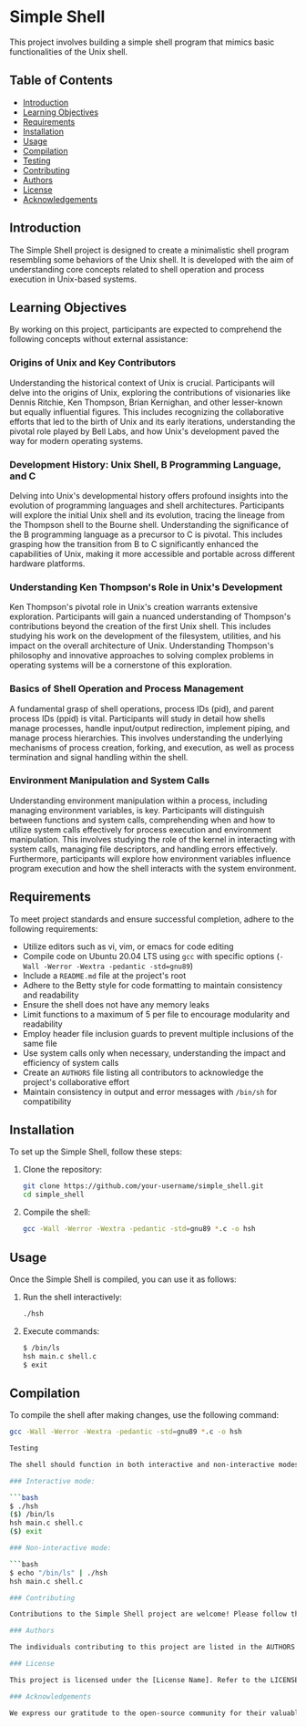 # Simple Shell

This project involves building a simple shell program that mimics basic functionalities of the Unix shell.

## Table of Contents

- [Introduction](#introduction)
- [Learning Objectives](#learning-objectives)
- [Requirements](#requirements)
- [Installation](#installation)
- [Usage](#usage)
- [Compilation](#compilation)
- [Testing](#testing)
- [Contributing](#contributing)
- [Authors](#authors)
- [License](#license)
- [Acknowledgements](#acknowledgements)

## Introduction

The Simple Shell project is designed to create a minimalistic shell program resembling some behaviors of the Unix shell. It is developed with the aim of understanding core concepts related to shell operation and process execution in Unix-based systems.

## Learning Objectives

By working on this project, participants are expected to comprehend the following concepts without external assistance:

### Origins of Unix and Key Contributors

Understanding the historical context of Unix is crucial. Participants will delve into the origins of Unix, exploring the contributions of visionaries like Dennis Ritchie, Ken Thompson, Brian Kernighan, and other lesser-known but equally influential figures. This includes recognizing the collaborative efforts that led to the birth of Unix and its early iterations, understanding the pivotal role played by Bell Labs, and how Unix's development paved the way for modern operating systems.

### Development History: Unix Shell, B Programming Language, and C

Delving into Unix's developmental history offers profound insights into the evolution of programming languages and shell architectures. Participants will explore the initial Unix shell and its evolution, tracing the lineage from the Thompson shell to the Bourne shell. Understanding the significance of the B programming language as a precursor to C is pivotal. This includes grasping how the transition from B to C significantly enhanced the capabilities of Unix, making it more accessible and portable across different hardware platforms.

### Understanding Ken Thompson's Role in Unix's Development

Ken Thompson's pivotal role in Unix's creation warrants extensive exploration. Participants will gain a nuanced understanding of Thompson's contributions beyond the creation of the first Unix shell. This includes studying his work on the development of the filesystem, utilities, and his impact on the overall architecture of Unix. Understanding Thompson's philosophy and innovative approaches to solving complex problems in operating systems will be a cornerstone of this exploration.

### Basics of Shell Operation and Process Management

A fundamental grasp of shell operations, process IDs (pid), and parent process IDs (ppid) is vital. Participants will study in detail how shells manage processes, handle input/output redirection, implement piping, and manage process hierarchies. This involves understanding the underlying mechanisms of process creation, forking, and execution, as well as process termination and signal handling within the shell.

### Environment Manipulation and System Calls

Understanding environment manipulation within a process, including managing environment variables, is key. Participants will distinguish between functions and system calls, comprehending when and how to utilize system calls effectively for process execution and environment manipulation. This involves studying the role of the kernel in interacting with system calls, managing file descriptors, and handling errors effectively. Furthermore, participants will explore how environment variables influence program execution and how the shell interacts with the system environment.

## Requirements

To meet project standards and ensure successful completion, adhere to the following requirements:

- Utilize editors such as vi, vim, or emacs for code editing
- Compile code on Ubuntu 20.04 LTS using `gcc` with specific options (`-Wall -Werror -Wextra -pedantic -std=gnu89`)
- Include a `README.md` file at the project's root
- Adhere to the Betty style for code formatting to maintain consistency and readability
- Ensure the shell does not have any memory leaks
- Limit functions to a maximum of 5 per file to encourage modularity and readability
- Employ header file inclusion guards to prevent multiple inclusions of the same file
- Use system calls only when necessary, understanding the impact and efficiency of system calls
- Create an `AUTHORS` file listing all contributors to acknowledge the project's collaborative effort
- Maintain consistency in output and error messages with `/bin/sh` for compatibility

## Installation

To set up the Simple Shell, follow these steps:

1. Clone the repository:

    ```bash
    git clone https://github.com/your-username/simple_shell.git
    cd simple_shell
    ```

2. Compile the shell:

    ```bash
    gcc -Wall -Werror -Wextra -pedantic -std=gnu89 *.c -o hsh
    ```

## Usage

Once the Simple Shell is compiled, you can use it as follows:

1. Run the shell interactively:

    ```bash
    ./hsh
    ```

2. Execute commands:

    ```bash
    $ /bin/ls
    hsh main.c shell.c
    $ exit
    ```

## Compilation

To compile the shell after making changes, use the following command:

```bash
gcc -Wall -Werror -Wextra -pedantic -std=gnu89 *.c -o hsh

Testing

The shell should function in both interactive and non-interactive modes. For example:

### Interactive mode:

```bash
$ ./hsh
($) /bin/ls
hsh main.c shell.c
($) exit

### Non-interactive mode:

```bash
$ echo "/bin/ls" | ./hsh
hsh main.c shell.c

### Contributing

Contributions to the Simple Shell project are welcome! Please follow the guidelines in the CONTRIBUTING.md file to contribute effectively.

### Authors

The individuals contributing to this project are listed in the AUTHORS file to recognize their valuable input and collaboration.

### License

This project is licensed under the [License Name]. Refer to the LICENSE file for detailed information about the license terms and conditions.

### Acknowledgements

We express our gratitude to the open-source community for their valuable resources and support that contributed to the development of this Simple Shell project.
